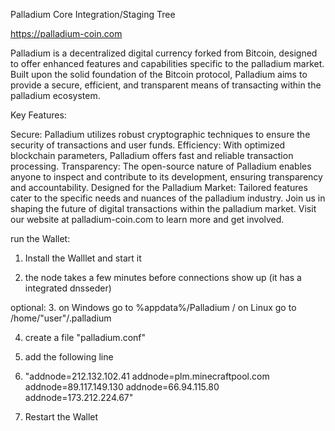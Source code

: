Palladium Core Integration/Staging Tree

https://palladium-coin.com

Palladium is a decentralized digital currency forked from Bitcoin, designed to offer enhanced features and capabilities specific to the palladium market. Built upon the solid foundation of the Bitcoin protocol, Palladium aims to provide a secure, efficient, and transparent means of transacting within the palladium ecosystem.

Key Features:

Secure: Palladium utilizes robust cryptographic techniques to ensure the security of transactions and user funds.
Efficiency: With optimized blockchain parameters, Palladium offers fast and reliable transaction processing.
Transparency: The open-source nature of Palladium enables anyone to inspect and contribute to its development, ensuring transparency and accountability.
Designed for the Palladium Market: Tailored features cater to the specific needs and nuances of the palladium industry.
Join us in shaping the future of digital transactions within the palladium market. Visit our website at palladium-coin.com to learn more and get involved.



run the Wallet:

1. Install the Walllet and start it
   
2. the node takes a few minutes before connections show up (it has a integrated dnsseder)


optional:
3. on Windows go to %appdata%/Palladium / on Linux go to /home/"user"/.palladium

4. create a file "palladium.conf"
   
5. add the following line
6. "addnode=212.132.102.41
addnode=plm.minecraftpool.com
addnode=89.117.149.130
addnode=66.94.115.80
addnode=173.212.224.67"
   
8. Restart the Wallet
